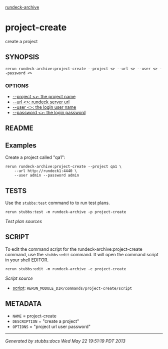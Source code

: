 [rundeck-archive](../../index.html)
# project-create 

create a project

## SYNOPSIS

    rerun rundeck-archive:project-create --project <> --url <> --user <> --password <>

### OPTIONS

* [    --project <>: the project name](../../options/project/index.html)
* [    --url <>: rundeck server url](../../options/url/index.html)
* [    --user <>: the login user name](../../options/user/index.html)
* [    --password <>: the login password](../../options/password/index.html)

## README


Examples
--------

Create a project called "qa1":

    rerun rundeck-archive:project-create --project qa1 \
        --url http://rundeck1:4440 \
        --user admin --password admin

## TESTS

Use the `stubbs:test` command to to run test plans.

    rerun stubbs:test -m rundeck-archive -p project-create

*Test plan sources*



## SCRIPT

To edit the command script for the rundeck-archive:project-create command, 
use the `stubbs:edit`
command. It will open the command script in your shell EDITOR.

    rerun stubbs:edit -m rundeck-archive -c project-create

*Script source*

* [script](script.html): `RERUN_MODULE_DIR/commands/project-create/script`

## METADATA

* `NAME` = project-create
* `DESCRIPTION` = "create a project"
* `OPTIONS` = "project url user password"

----

*Generated by stubbs:docs Wed May 22 19:51:19 PDT 2013*

